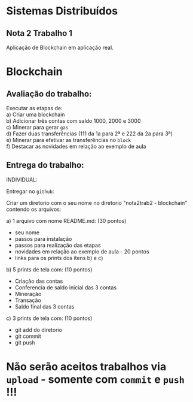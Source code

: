 

# Sistemas Distribuídos  
## Nota 2 Trabalho 1  

Aplicação de Blockchain em aplicação real.


# Blockchain

## Avaliação do trabalho: 

 
Executar as etapas de:  
a) Criar uma blockchain  
b) Adicionar três contas com saldo 1000, 2000 e 3000  
c) Minerar para gerar `gas`  
d) Fazer duas transferências (111 da 1a para 2ª e 222 da 2a para 3ª)  
e) Minerar para efetivar as transferências no `block`  
f) Destacar as novidades em relação ao exemplo de aula


## Entrega do trabalho:

INDIVIDUAL:   

Entregar no `github`:

Criar um diretorio com o seu nome no diretorio "nota2trab2 - blockchain" contendo os arquivos:  

a) 1 arquivo com nome README.md:    (30 pontos)
- seu nome   
- passos para instalação  
- passos para realização das etapas  
- novidades em relação ao exemplo de aula - 20 pontos  
- links para os prints dos itens b) e c) 

b) 5 prints de tela com:       (10 pontos)
- Criação das contas  
- Conferencia de saldo inicial das 3 contas  
- Mineração  
- Transação  
- Saldo final das 3 contas  


c) 3 prints de tela com:     (10 pontos)   
- git add do diretorio
- git commit  
- git push   


# Não serão aceitos trabalhos via `upload` - somente com `commit` e `push` !!!